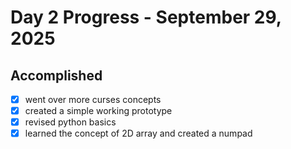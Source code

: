 # Day 2 Progress - September 29, 2025

## Accomplished
- [x] went over more curses concepts
- [x] created a simple working prototype
- [x] revised python basics
- [x] learned the concept of 2D array and created a numpad 